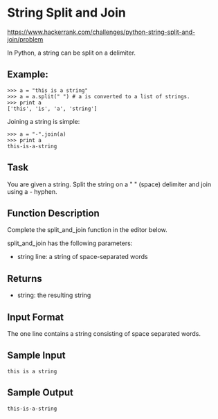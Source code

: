 # String Split and Join

https://www.hackerrank.com/challenges/python-string-split-and-join/problem

In Python, a string can be split on a delimiter.

## Example:

    >>> a = "this is a string"
    >>> a = a.split(" ") # a is converted to a list of strings.
    >>> print a
    ['this', 'is', 'a', 'string']

Joining a string is simple:

    >>> a = "-".join(a)
    >>> print a
    this-is-a-string

## Task

You are given a string. Split the string on a " " (space) delimiter and join using a - hyphen.

## Function Description

Complete the split_and_join function in the editor below.

split_and_join has the following parameters:

- string line: a string of space-separated words

## Returns

- string: the resulting string

## Input Format

The one line contains a string consisting of space separated words.

## Sample Input

    this is a string

## Sample Output

    this-is-a-string
